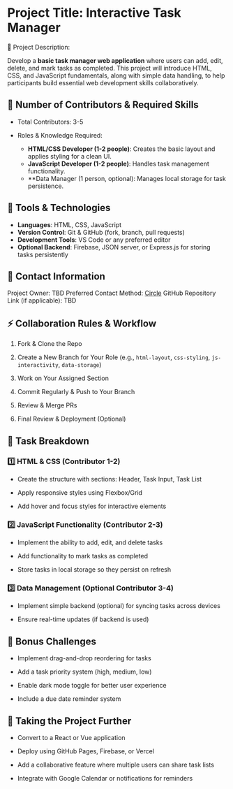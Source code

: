 # Project Title: Interactive Task Manager

📌 Project Description:

Develop a **basic task manager web application** where users can add, edit, delete, and mark tasks as completed. This project will introduce HTML, CSS, and JavaScript fundamentals, along with simple data handling, to help participants build essential web development skills collaboratively.

## 👥 Number of Contributors & Required Skills

- Total Contributors: 3-5
- Roles & Knowledge Required:

  - **HTML/CSS Developer (1-2 people)**: Creates the basic layout and applies styling for a clean UI.
  - **JavaScript Developer (1-2 people)**: Handles task management functionality.
  - **Data Manager (1 person, optional): Manages local storage for task persistence.

## 🔧 Tools & Technologies

- **Languages**: HTML, CSS, JavaScript
- **Version Control**: Git & GitHub (fork, branch, pull requests)
- **Development Tools**: VS Code or any preferred editor
- **Optional Backend**: Firebase, JSON server, or Express.js for storing tasks persistently

## 📩 Contact Information

Project Owner: TBD
Preferred Contact Method: [Circle](https://community.codecademy.com/u/8e235244)
GitHub Repository Link (if applicable): TBD

## ⚡ Collaboration Rules & Workflow

1. Fork & Clone the Repo

2. Create a New Branch for Your Role (e.g., `html-layout`, `css-styling`, `js-interactivity`, `data-storage`)

3. Work on Your Assigned Section

4. Commit Regularly & Push to Your Branch

5. Review & Merge PRs

6. Final Review & Deployment (Optional)

## 📝 Task Breakdown

### 1️⃣ HTML & CSS (Contributor 1-2)

- Create the structure with sections: Header, Task Input, Task List

- Apply responsive styles using Flexbox/Grid

- Add hover and focus styles for interactive elements

### 2️⃣ JavaScript Functionality (Contributor 2-3)

- Implement the ability to add, edit, and delete tasks

- Add functionality to mark tasks as completed

- Store tasks in local storage so they persist on refresh

### 3️⃣ Data Management (Optional Contributor 3-4)

- Implement simple backend (optional) for syncing tasks across devices

- Ensure real-time updates (if backend is used)

## 🎯 Bonus Challenges

- Implement drag-and-drop reordering for tasks

- Add a task priority system (high, medium, low)

- Enable dark mode toggle for better user experience

- Include a due date reminder system

## 🚀 Taking the Project Further

- Convert to a React or Vue application

- Deploy using GitHub Pages, Firebase, or Vercel

- Add a collaborative feature where multiple users can share task lists

- Integrate with Google Calendar or notifications for reminders
